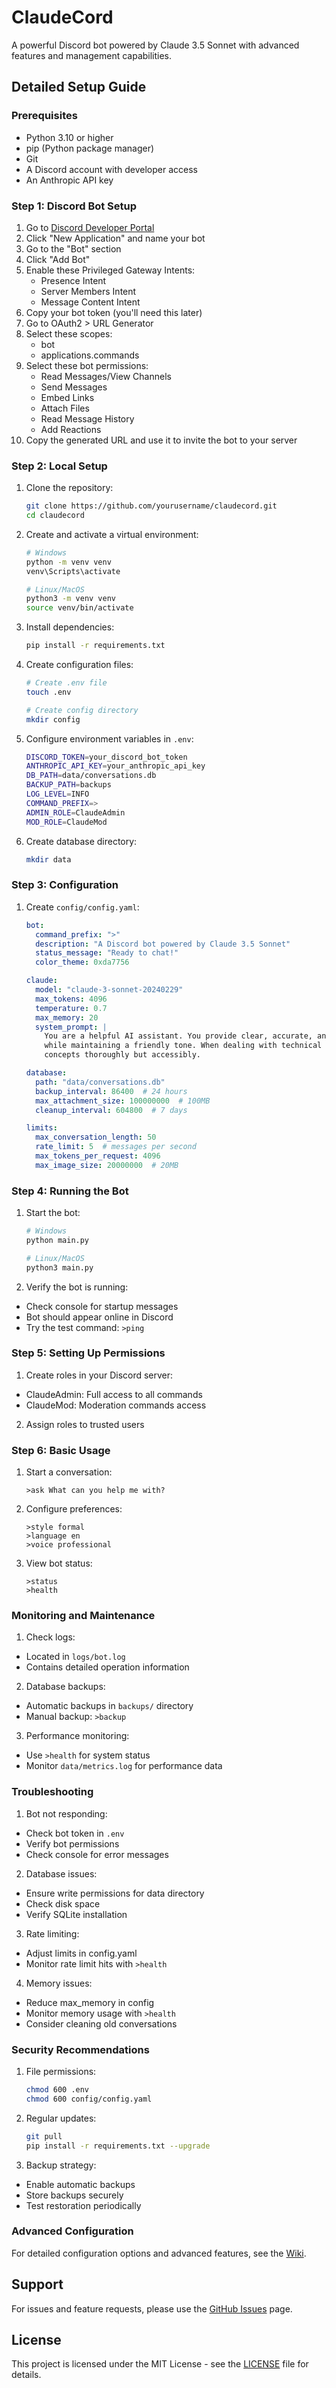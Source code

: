 # ClaudeCord

A powerful Discord bot powered by Claude 3.5 Sonnet with advanced features and management capabilities.

## Detailed Setup Guide

### Prerequisites
- Python 3.10 or higher
- pip (Python package manager)
- Git
- A Discord account with developer access
- An Anthropic API key

### Step 1: Discord Bot Setup
1. Go to [Discord Developer Portal](https://discord.com/developers/applications)
2. Click "New Application" and name your bot
3. Go to the "Bot" section
4. Click "Add Bot"
5. Enable these Privileged Gateway Intents:
   - Presence Intent
   - Server Members Intent
   - Message Content Intent
6. Copy your bot token (you'll need this later)
7. Go to OAuth2 > URL Generator
8. Select these scopes:
   - bot
   - applications.commands
9. Select these bot permissions:
   - Read Messages/View Channels
   - Send Messages
   - Embed Links
   - Attach Files
   - Read Message History
   - Add Reactions
10. Copy the generated URL and use it to invite the bot to your server

### Step 2: Local Setup
1. Clone the repository:
    ```sh
    git clone https://github.com/yourusername/claudecord.git
    cd claudecord
    ```

2. Create and activate a virtual environment:
    ```sh
    # Windows
    python -m venv venv
    venv\Scripts\activate

    # Linux/MacOS
    python3 -m venv venv
    source venv/bin/activate
    ```

3. Install dependencies:
    ```sh
    pip install -r requirements.txt
    ```

4. Create configuration files:
    ```sh
    # Create .env file
    touch .env

    # Create config directory
    mkdir config
    ```

5. Configure environment variables in `.env`:
    ```sh
    DISCORD_TOKEN=your_discord_bot_token
    ANTHROPIC_API_KEY=your_anthropic_api_key
    DB_PATH=data/conversations.db
    BACKUP_PATH=backups
    LOG_LEVEL=INFO
    COMMAND_PREFIX=>
    ADMIN_ROLE=ClaudeAdmin
    MOD_ROLE=ClaudeMod
    ```

6. Create database directory:
    ```sh
    mkdir data
    ```

### Step 3: Configuration

1. Create `config/config.yaml`:
    ```yaml
    bot:
      command_prefix: ">"
      description: "A Discord bot powered by Claude 3.5 Sonnet"
      status_message: "Ready to chat!"
      color_theme: 0xda7756

    claude:
      model: "claude-3-sonnet-20240229"
      max_tokens: 4096
      temperature: 0.7
      max_memory: 20
      system_prompt: |
        You are a helpful AI assistant. You provide clear, accurate, and engaging responses 
        while maintaining a friendly tone. When dealing with technical topics, you explain 
        concepts thoroughly but accessibly.

    database:
      path: "data/conversations.db"
      backup_interval: 86400  # 24 hours
      max_attachment_size: 100000000  # 100MB
      cleanup_interval: 604800  # 7 days

    limits:
      max_conversation_length: 50
      rate_limit: 5  # messages per second
      max_tokens_per_request: 4096
      max_image_size: 20000000  # 20MB
    ```

### Step 4: Running the Bot

1. Start the bot:
    ```sh
    # Windows
    python main.py

    # Linux/MacOS
    python3 main.py
    ```

2. Verify the bot is running:
- Check console for startup messages
- Bot should appear online in Discord
- Try the test command: `>ping`

### Step 5: Setting Up Permissions

1. Create roles in your Discord server:
- ClaudeAdmin: Full access to all commands
- ClaudeMod: Moderation commands access

2. Assign roles to trusted users

### Step 6: Basic Usage

1. Start a conversation:
    ```
    >ask What can you help me with?
    ```

2. Configure preferences:
    ```
    >style formal
    >language en
    >voice professional
    ```

3. View bot status:
    ```
    >status
    >health
    ```

### Monitoring and Maintenance

1. Check logs:
- Located in `logs/bot.log`
- Contains detailed operation information

2. Database backups:
- Automatic backups in `backups/` directory
- Manual backup: `>backup`

3. Performance monitoring:
- Use `>health` for system status
- Monitor `data/metrics.log` for performance data

### Troubleshooting

1. Bot not responding:
- Check bot token in `.env`
- Verify bot permissions
- Check console for error messages

2. Database issues:
- Ensure write permissions for data directory
- Check disk space
- Verify SQLite installation

3. Rate limiting:
- Adjust limits in config.yaml
- Monitor rate limit hits with `>health`

4. Memory issues:
- Reduce max_memory in config
- Monitor memory usage with `>health`
- Consider cleaning old conversations

### Security Recommendations

1. File permissions:
    ```sh
    chmod 600 .env
    chmod 600 config/config.yaml
    ```

2. Regular updates:
    ```sh
    git pull
    pip install -r requirements.txt --upgrade
    ```

3. Backup strategy:
- Enable automatic backups
- Store backups securely
- Test restoration periodically

### Advanced Configuration

For detailed configuration options and advanced features, see the [Wiki](https://github.com/yourusername/claudecord/wiki).

## Support

For issues and feature requests, please use the [GitHub Issues](https://github.com/yourusername/claudecord/issues) page.

## License

This project is licensed under the MIT License - see the [LICENSE](LICENSE) file for details.